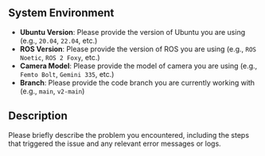 ## System Environment

- **Ubuntu Version**: Please provide the version of Ubuntu you are using (e.g., `20.04`, `22.04`, etc.)
- **ROS Version**: Please provide the version of ROS you are using (e.g., `ROS Noetic`, `ROS 2 Foxy`, etc.)
- **Camera Model**: Please provide the model of camera you are using (e.g., `Femto Bolt`, `Gemini 335`, etc.)
- **Branch**: Please provide the code branch you are currently working with (e.g., `main`, `v2-main`)

## Description

Please briefly describe the problem you encountered, including the steps that triggered the issue and any relevant error messages or logs.
